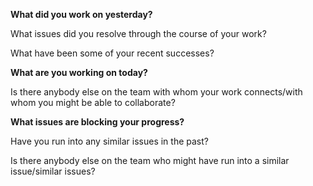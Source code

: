 **What did you work on yesterday?**

What issues did you resolve through the course of your work?

What have been some of your recent successes?



**What are you working on today?**

Is there anybody else on the team with whom your work connects/with whom you might be able to collaborate?



**What issues are blocking your progress?**

Have you run into any similar issues in the past?

Is there anybody else on the team who might have run into a similar issue/similar issues?

